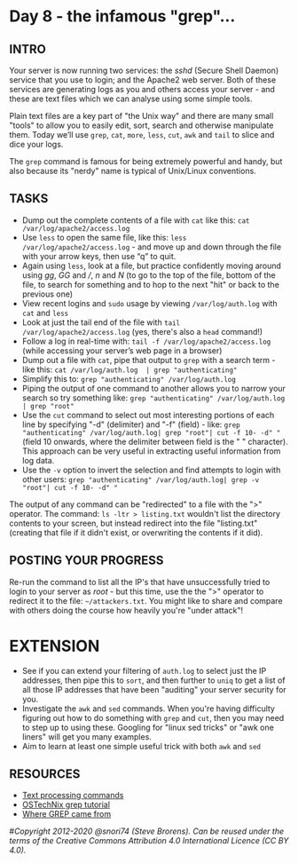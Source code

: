 # Day 8 - the infamous "grep"...

## INTRO

Your server is now running two services: the *sshd* (Secure Shell Daemon) service that you use to login; and the Apache2 web server. Both of these services are generating logs as you and others access your server - and these are text files which we can analyse using some simple tools.

Plain text files are a key part of "the Unix way" and there are many small "tools" to allow you to easily edit, sort, search and otherwise manipulate them. Today we’ll use `grep`, `cat`, `more`, `less`, `cut`, `awk` and `tail` to slice and dice your logs.

The `grep` command is famous for being extremely powerful and handy, but also because its "nerdy" name is typical of Unix/Linux conventions.

## TASKS
* Dump out the complete contents of a file with `cat` like this: `cat /var/log/apache2/access.log`
* Use `less` to open the same file, like this: `less /var/log/apache2/access.log` - and move up and down through the file with your arrow keys, then use “q” to quit.
* Again using `less`, look at a file, but practice confidently moving around using  *gg*, *GG* and */*,  *n* and *N* (to go to the top of the file, bottom of the file, to search for something and to hop to the next "hit" or back to the previous one)
* View recent logins and `sudo` usage by viewing `/var/log/auth.log` with `cat` and `less` 
* Look at just the tail end of the file with `tail /var/log/apache2/access.log` (yes, there's also a `head` command!)
* Follow a log in real-time with: `tail -f /var/log/apache2/access.log`  (while accessing your server’s web page in a browser)
* Dump out a file with `cat`, pipe that output to `grep` with a search term - like this: `cat /var/log/auth.log  | grep "authenticating"`
* Simplify this to: `grep "authenticating" /var/log/auth.log`
* Piping the output of one command to another allows you to narrow your search so try something like:  `grep "authenticating" /var/log/auth.log | grep "root"`
* Use the `cut` command to select out most interesting portions of each line by specifying "-d" (delimiter) and "-f" (field) - like: `grep "authenticating" /var/log/auth.log| grep "root"| cut -f 10- -d" "`   (field 10 onwards, where the delimiter between field is the " " character). This approach can be very useful in extracting useful information from log data.
* Use the `-v` option to invert the selection and find attempts to login with other users: `grep "authenticating" /var/log/auth.log| grep -v "root"| cut -f 10- -d" "` 

The output of any command can be "redirected" to a file with the ">" operator. The command: `ls -ltr > listing.txt` wouldn't list the directory contents to your screen, but instead redirect into the file "listing.txt" (creating that file if it didn't exist, or overwriting the contents if it did).

## POSTING YOUR PROGRESS

Re-run the command to list all the IP's that have unsuccessfully tried to login to your server as *root* - but this time, use the the ">" operator to redirect it to the file: `~/attackers.txt`. You might like to share and compare with others doing the course how heavily you're "under attack"!

# EXTENSION

* See if you can extend your filtering of `auth.log` to select just the IP addresses, then pipe this to  `sort`, and then further to `uniq` to get a list of all those IP addresses that have been "auditing" your server security for you.
* Investigate the `awk` and `sed` commands. When you're having difficulty figuring out how to do something with `grep` and `cut`, then you may need to step up to using these. Googling for "linux sed tricks" or "awk one liners" will get you many examples.
* Aim to learn at least one simple useful trick with both `awk` and `sed`

## RESOURCES

* [Text processing commands](https://www.youtube.com/watch?v=nLa6jAbULe8&t=97s)
* [OSTechNix grep tutorial](https://www.ostechnix.com/the-grep-command-tutorial-with-examples-for-beginners/)
* [Where GREP came from](https://www.youtube.com/watch?v=NTfOnGZUZDk)

#*Copyright 2012-2020 @snori74 (Steve Brorens). Can be reused under the terms of the Creative Commons Attribution 4.0 International Licence (CC BY 4.0).*
